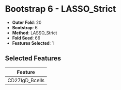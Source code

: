 # Bootstrap 6 - LASSO_Strict

- **Outer Fold**: 20
- **Bootstrap**: 6
- **Method**: LASSO_Strict
- **Fold Seed**: 66
- **Features Selected**: 1

## Selected Features

| Feature |
|---------|
| CD27IgD_Bcells |
